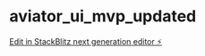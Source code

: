 # aviator_ui_mvp_updated

[Edit in StackBlitz next generation editor ⚡️](https://stackblitz.com/~/github.com/AdamCottonUMN/aviator_ui_mvp_updated)